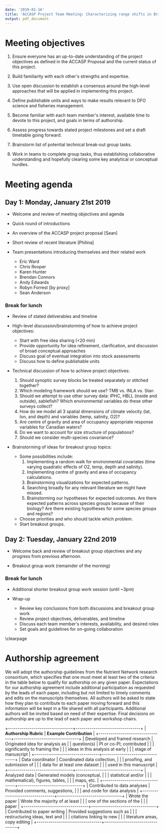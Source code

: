 ```yaml
---
date: '2019-01-16'
title: 'ACCASP Project Team Meeting: Characterizing range shifts in British Columbia groundfish species in response to local climate velocities'
output: pdf_document
---
```



# Meeting objectives

1. Ensure everyone has an up-to-date understanding of the project objectives as
   defined in the ACCASP Proposal and the current status of this project.

1. Build familiarity with each other's strengths and expertise.

1. Use open discussion to establish a consensus around the high-level
   approaches that will be applied in implementing this project.

1. Define publishable units and ways to make results relevant to DFO science
   and fisheries management.

1. Become familiar with each team member's interest, available time to devote
   to this project, and goals in terms of authorship.

1. Assess progress towards stated project milestones and set a draft timetable
   going forward.

1. Brainstorm list of potential technical break-out group tasks.

1. Work in teams to complete group tasks, thus establishing collaborative
   understanding and hopefully clearing some key analytical or conceptual
   hurdles.

# Meeting agenda

## Day 1: Monday, January 21st 2019

* Welcome and review of meeting objectives and agenda

* Quick round of introductions

* An overview of the ACCASP project proposal [Sean]

* Short review of recent literature [Philina]

* Team presentations introducing themselves and their related work
    - Eric Ward
    - Chris Rooper
    - Karen Hunter
    - Brendan Connors
    - Andy Edwards
    - Robyn Forrest [by proxy]
    - Sean Anderson

### Break for lunch

* Review of stated deliverables and timeline

* High-level discussion/brainstorming of how to achieve project objectives:
  - Start with free idea sharing (<20 min)
  - Provide opportunity for idea refinement, clarification, and discussion of
    broad conceptual approaches
  - Discuss goal of eventual integration into stock assessments
  - Discuss how to define publishable units

* Technical discussion of how to achieve project objectives:
  1. Should synoptic survey blocks be treated separately or stitched together?
  2. Which modeling framework should we use? TMB vs. INLA vs. Stan
  3. Should we attempt to use other survey data: IPHC, HBLL (inside and
     outside), sablefish? Which environmental variables do these other
     surveys collect?
  4. How do we model all 3 spatial dimensions of climate velocity (lat,
     lon, and depth) and variables (temp, salinity, O2)?
  5. Are centre of gravity and area of occupancy appropriate response
     variables for Canadian waters?
  6. Do we want to account for size structure of populations?
  7. Should we consider multi-species covariance?

* Brainstorming of ideas for breakout group topics:
  - Some possibilities include:
    1. Implementing a random walk for environmental covariates (time
       varying quadratic effects of O2, temp, depth and salinity).
    2. Implementing centre of gravity and area of occupancy calculations.
    3. Brainstorming visualizations for expected patterns.
    3. Searching broadly for any relevant literature we might have missed.
    4. Brainstorming our hypotheses for expected outcomes. Are there expected
       patterns across species groups because of their biology? Are there
       existing hypotheses for some species groups and regions?
  - Choose priorities and who should tackle which problem.
  - Start breakout groups.

## Day 2: Tuesday, January 22nd 2019

* Welcome back and review of breakout group objectives and any progress from
  previous afternoon.

* Breakout group work (remainder of the morning)

### Break for lunch

* Additional shorter breakout group work session (until ~3pm)

* Wrap-up
    - Review key conclusions from both discussions and breakout group work
    - Review project objectives, deliverables, and timeline
    - Discuss each team member's interests, availability, and desired roles
    - Set goals and guidelines for on-going collaboration

\clearpage

# Authorship agreement

We will adopt the authorship guidelines from the Nutrient Network research consortium, which specifies that one must meet at least two of the criteria in the table below to qualify for authorship on any given paper. Expectations for our authorship agreement include additional participation as requested by the leads of each paper, including but not limited to timely comments and edits on the manuscripts themselves. All authors will be asked to state how they plan to contribute to each paper moving forward and this information will be kept in a file shared with all participants. Additional authors will be invited based on need of their expertise. Final decisions on authorship are up to the lead of each paper and workshop chairs.

+---------------------------------+---------------------------------+
| **Authorship Rubric**           | **Example Contribution**        |
+---------------------------------+---------------------------------+
| Developed and framed research   | Originated idea for analysis as |
| question(s)                     | PI or co-PI; contributed        |
|                                 | significantly to framing the    |
|                                 | ideas in this analysis at early |
|                                 | stage of manuscript             |
+---------------------------------+---------------------------------+
| Data coordinator                | Coordinated data collection,    |
|                                 | proofing, and submission of     |
|                                 | data for at least one dataset   |
|                                 | used in this manuscript         |
+---------------------------------+---------------------------------+
| Analyzed data                   | Generated models (conceptual,   |
|                                 | statistical and/or              |
|                                 | mathematical), figures, tables, |
|                                 | maps, etc.                      |
+---------------------------------+---------------------------------+
| Contributed to data analyses    | Provided comments, suggestions, |
|                                 | and code for data analysis      |
+---------------------------------+---------------------------------+
| Wrote the paper                 | Wrote the majority of at least  |
|                                 | one of the sections of the      |
|                                 | paper                           |
+---------------------------------+---------------------------------+
| Contributed to paper writing    | Provided suggestions such as    |
|                                 | restructuring ideas, text and   |
|                                 | citations linking to new        |
|                                 | literature areas, copy editing  |
+---------------------------------+---------------------------------+
